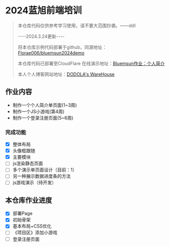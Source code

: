 # 2024蓝旭前端培训
> 本仓库代码仅供参考学习使用，请不要大范围抄袭。——ddl
> 
> ----2024.3.24更新----
> 
> 将本仓库示例代码部署于github，同源地址：[Florae006/bluemsun2024demo](https://github.com/Florae006/bluemsun2024demo)
>
> 本仓库代码已部署至CloudFlare
> 在线演示地址：[Bluemsun作业：个人简介](https://bluemsun2024demo.pages.dev/)
> 
> 本人个人博客网站地址：[DODOLA's WareHouse](https://dodolalorc.cn/)

## 作业内容
* 制作一个个人简介单页面(1~3周)
* 制作一个JS小游戏(第4周)
* 制作一个登录注册页面(5~6周)

### 完成功能
- [x] 整体布局
- [x] 头像框跟随
- [x] 主要模块
- [ ] js渲染静态页面
- [ ] 多个演示单页面设计（目前：1）
- [ ] 另一种展示数据进度条的方法
- [ ] js游戏演示（待开发）
## 本仓库作业进度
- [x] 部署Page
- [x] 初始骨架
- [x] 基本布局+CSS优化
- [ ] 《项目区》添加小游戏
- [ ] 登录注册页面
